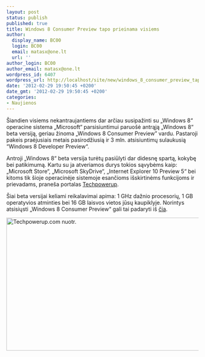 ```yaml
---
layout: post
status: publish
published: true
title: Windows 8 Consumer Preview tapo prieinama visiems
author:
  display_name: BC00
  login: BC00
  email: matasx@one.lt
  url: ''
author_login: BC00
author_email: matasx@one.lt
wordpress_id: 6407
wordpress_url: http://localhost/site/new/windows_8_consumer_preview_tapo_prieinama_visiems/
date: '2012-02-29 19:50:45 +0200'
date_gmt: '2012-02-29 19:50:45 +0200'
categories:
- Naujienos
---
```

<p>
	&Scaron;iandien visiems nekantraujantiems dar arčiau susipažinti su &bdquo;Windows 8&ldquo; operacine sistema &bdquo;Microsoft&ldquo; parsisiuntimui paruo&scaron;ė antrąją &bdquo;Windows 8&ldquo; beta versiją, geriau žinoma &bdquo;Windows 8 Consumer Preview&rdquo; vardu. Pastaroji pakeis praėjusiais metais pasirodžiusią ir 3 mln. atsisiuntimų sulaukusią &ldquo;Windows 8 Developer Preview&ldquo;.</p>
<p>
	Antroji &bdquo;Windows 8&ldquo; beta versija turėtų pasiūlyti dar didesnę spartą, kokybę bei patikimumą. Kartu su ja atveriamos durys tokios sąvybėms kaip: &bdquo;Microsoft Store&ldquo;, &bdquo;Microsoft SkyDrive&ldquo;, &bdquo;Internet Explorer 10 Preview 5&ldquo; bei kitoms tik &scaron;ioje operacinėje sistemoje esančioms i&scaron;skirtinėms funkcijoms ir prievadams, prane&scaron;a portalas <a href="http://www.techpowerup.com/161469/Microsoft-Announces-Availability-of-Windows-8-Consumer-Preview.html">Techpowerup</a>.</p>
<p>
	&Scaron;iai beta versijai keliami reikalavimai apima: 1 GHz dažnio procesorių, 1 GB operatyvios atminties bei 16 GB laisvos vietos jūsų kaupiklyje. Norintys atsisiųsti &bdquo;Windows 8 Consumer Preview&ldquo; gali tai padaryti i&scaron; <a href="http://windows.microsoft.com/en-US/windows-8/consumer-preview">čia</a>.</p>
<p>
	<img alt="Techpowerup.com nuotr." src="http://technews.lt/userfiles/screenshot_startscreen_web.jpg" style="width: 620px; height: 348px;" /></p>

